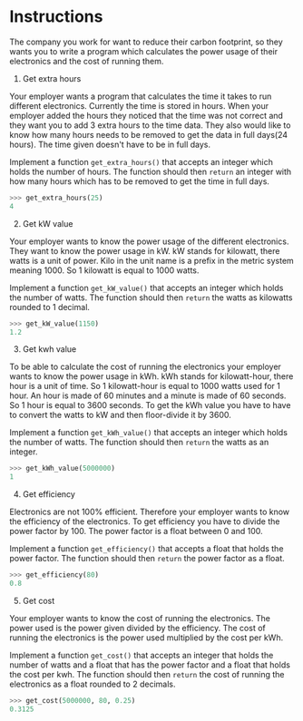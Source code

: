 # Instructions

The company you work for want to reduce their carbon footprint, so they wants you to write a program which calculates the power usage of their electronics and the cost of running them.

1. Get extra hours

Your employer wants a program that calculates the time it takes to run different electronics.
Currently the time is stored in hours.
When your employer added the hours they noticed that the time was not correct and they want you to add 3 extra hours to the time data.
They also would like to know how many hours needs to be removed to get the data in full days(24 hours).
The time given doesn't have to be in full days.

Implement a function `get_extra_hours()` that accepts an integer which holds the number of hours.
The function should then `return` an integer with how many hours which has to be removed to get the time in full days.

```python
>>> get_extra_hours(25)
4
```

2. Get kW value

Your employer wants to know the power usage of the different electronics.
They want to know the power usage in kW.
kW stands for kilowatt, there watts is a unit of power.
Kilo in the unit name is a prefix in the metric system meaning 1000.
So 1 kilowatt is equal to 1000 watts.

Implement a function `get_kW_value()` that accepts an integer which holds the number of watts.
The function should then `return` the watts as kilowatts rounded to 1 decimal.

```python
>>> get_kW_value(1150)
1.2
```

3. Get kwh value

To be able to calculate the cost of running the electronics your employer wants to know the power usage in kWh.
kWh stands for kilowatt-hour, there hour is a unit of time.
So 1 kilowatt-hour is equal to 1000 watts used for 1 hour.
An hour is made of 60 minutes and a minute is made of 60 seconds.
So 1 hour is equal to 3600 seconds.
To get the kWh value you have to have to convert the watts to kW and then floor-divide it by 3600.

Implement a function `get_kWh_value()` that accepts an integer which holds the number of watts.
The function should then `return` the watts as an integer.

```python
>>> get_kWh_value(5000000)
1
```

4. Get efficiency

Electronics are not 100% efficient.
Therefore your employer wants to know the efficiency of the electronics.
To get efficiency you have to divide the power factor by 100.
The power factor is a float between 0 and 100.

Implement a function `get_efficiency()` that accepts a float that holds the power factor.
The function should then `return` the power factor as a float.

```python
>>> get_efficiency(80)
0.8
```

5. Get cost

Your employer wants to know the cost of running the electronics.
The power used is the power given divided by the efficiency.
The cost of running the electronics is the power used multiplied by the cost per kWh.

Implement a function `get_cost()` that accepts an integer that holds the number of watts and a float that has the power factor and a float that holds the cost per kwh.
The function should then `return` the cost of running the electronics as a float rounded to 2 decimals.

```python
>>> get_cost(5000000, 80, 0.25)
0.3125
```
